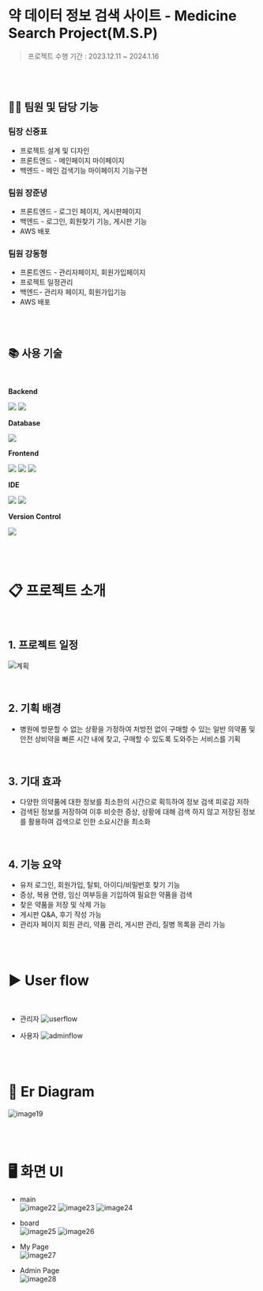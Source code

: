<br/>

# 약 데이터 정보 검색 사이트 - Medicine Search Project(M.S.P)

> 프로젝트 수행 기간 :  2023.12.11 ~ 2024.1.16

<br/>
<br/>

## 👷‍♂️ 팀원 및 담당 기능
###  팀장 신중표 <br/>
- 프로젝트 설계 및 디자인<br/>
- 프론트엔드 - 메인페이지 마이페이지<br/>
- 백엔드 - 메인 검색기능 마이페이지 기능구현

### 팀원 장준녕<br/>
- 프론트엔드 - 로그인 페이지, 게시판페이지<br/>
- 백엔드 - 로그인, 회원찾기 기능, 게시판 기능<br/>
- AWS 배포

### 팀원 강동형 <br/>
- 프론트엔드 - 관리자페이지, 회원가입페이지<br/>
- 프로젝트 일정관리<br/>
- 백엔드- 관리자 페이지, 회원가입기능<br/>
- AWS 배포

<br/>
<br/>


## 📚 사용 기술
<br/>
<div style="display:flex; flex-direction:column; align-items:flex-start;">
    <!-- Backend -->
    <p><strong>Backend</strong></p>
    <div>
        <img src="https://img.shields.io/badge/Java-007396?style=for-the-badge&logo=Java&logoColor=white"> 
        <img src="https://img.shields.io/badge/Spring Boot-6DB33F?style=for-the-badge&logo=spring boot&logoColor=white"> 
    </div>
    <!-- Database -->
    <p><strong>Database</strong></p>
    <div>        
        <img src="https://img.shields.io/badge/mysql-4479A1?style=for-the-badge&logo=mysql&logoColor=white">         
    </div>   
    <!-- Frontend -->
    <p><strong>Frontend</strong></p>
    <div>
        <img src="https://img.shields.io/badge/html5-E34F26?style=flat-square&logo=html5&logoColor=white"> 
        <img src="https://img.shields.io/badge/css-1572B6?style=flat-square&logo=css3&logoColor=white"> 
        <img src="https://img.shields.io/badge/javascript-F7DF1E?style=flat-square&logo=javascript&logoColor=black">         
    </div>
    <!-- IDE -->
    <p><strong>IDE</strong></p>
    <div>
        <img src="https://img.shields.io/badge/IntelliJ-000000?style=for-the-badge&logo=IntelliJIDEA&logoColor=white">
        <img src="https://img.shields.io/badge/VSCode-007ACC?style=for-the-badge&logo=VisualStudioCode&logoColor=white">         
</div>
 <p><strong>Version Control</strong></p>
    <div>
        <img src="https://img.shields.io/badge/github-181717?style=for-the-badge&logo=github&logoColor=white">  
    </div><br>
</div>


   <br/>
   <br/>

# 📋 프로젝트 소개

<br/>

## 1. 프로젝트 일정
![계획](https://github.com/joongpyo/M.S.P/assets/143946770/4b8748cd-eb55-4dba-a8bb-c32d869359ec)

<br/>

## 2. 기획 배경

- 병원에 방문할 수 없는 상황을 가정하여 처방전 없이 구매할 수 있는 일반 의약품 및 안전 상비약을 빠른 시간 내에 찾고, 구매할 수 있도록 도와주는 서비스를 기획

<br/>

  ## 3. 기대 효과

- 다양한 의약품에 대한 정보를 최소한의 시간으로 획득하여 정보 검색 피로감 저하
- 검색된 정보를 저장하여 이후 비슷한 증상, 상황에 대해 검색 하지 않고 저장된 정보를 활용하여 검색으로 인한 소요시간을 최소화

<br/>

 ## 4. 기능 요약

- 유저 로그인, 회원가입, 탈퇴, 아이디/비밀번호 찾기 기능
- 증상, 복용 연령, 임신 여부등을 기입하여 필요한 약품을 검색
- 찾은 약품을 저장 및 삭제 가능
- 게시판 Q&A, 후기 작성 가능
- 관리자 페이지 회원 관리, 약품 관리, 게시판 관리, 질병 목록을 관리 가능

<br/>
<br/>

# ▶️ User flow
<br/>

- 관리자
![userflow](https://github.com/joongpyo/M.S.P/assets/143946770/37b688d2-37b1-4646-a7eb-13d9cd13a167)

- 사용자
![adminflow](https://github.com/joongpyo/M.S.P/assets/143946770/73c9272f-fb97-4e94-ac97-366d5dc5888a)

<br/>
<br/>

# 🌳 Er Diagram
![image19](https://github.com/joongpyo/M.S.P/assets/143946770/47099803-4219-48ea-8016-abee74f085b3)

<br/>
<br/>

# 🖥️ 화면 UI

- main<br/>
![image22](https://github.com/joongpyo/M.S.P/assets/143946770/14a66f51-7f7c-48af-b5db-220400e665da)
![image23](https://github.com/joongpyo/M.S.P/assets/143946770/3a1c51b6-5057-4ab0-bc3f-a50e320b36b5)
![image24](https://github.com/joongpyo/M.S.P/assets/143946770/b35803e3-6e0c-4f67-8974-c5ad2dbfbfe8)

- board<br/>
![image25](https://github.com/joongpyo/M.S.P/assets/143946770/4bc82246-228a-4432-a25a-54b3203bb0ff)
![image26](https://github.com/joongpyo/M.S.P/assets/143946770/c342bdca-1753-45e5-a943-4d1d02203b09)

- My Page<br/>
![image27](https://github.com/joongpyo/M.S.P/assets/143946770/92405480-e8cb-43f7-9ce1-47c35559b9ac)

- Admin Page<br/>
![image28](https://github.com/joongpyo/M.S.P/assets/143946770/2f97428c-7ec8-4885-b8dd-3e228f7c871e)









  
